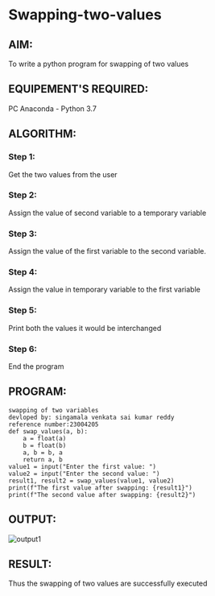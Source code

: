 # Swapping-two-values
## AIM:
To write a python program for swapping of two values
## EQUIPEMENT'S REQUIRED: 
PC
Anaconda - Python 3.7
## ALGORITHM: 
### Step 1:
Get the two values from the user
### Step 2: 
Assign the value of second variable to a temporary variable 
### Step 3: 
Assign the value of the first variable to the second variable.
### Step 4:  
Assign the value in temporary variable to the first variable
### Step 5: 
Print both the values it would be interchanged
### Step 6: 
End the program
## PROGRAM:
```
swapping of two variables
devloped by: singamala venkata sai kumar reddy
reference number:23004205
def swap_values(a, b):
    a = float(a)
    b = float(b)
    a, b = b, a
    return a, b
value1 = input("Enter the first value: ")
value2 = input("Enter the second value: ")
result1, result2 = swap_values(value1, value2)
print(f"The first value after swapping: {result1}")
print(f"The second value after swapping: {result2}")
```
## OUTPUT:
![output1](https://github.com/23004205/Swapping-two-values/assets/138971114/348e0384-e387-4fd5-8452-9c215905e255)


## RESULT:
Thus the swapping of two values are successfully executed



